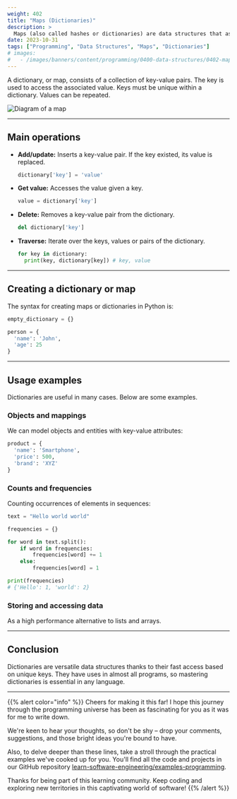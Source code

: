 ```yaml
---
weight: 402
title: "Maps (Dictionaries)"
description: >
  Maps (also called hashes or dictionaries) are data structures that associate keys with values. They allow ultra fast access to elements through unique keys. In Python they are known as dictionaries.
date: 2023-10-31
tags: ["Programming", "Data Structures", "Maps", "Dictionaries"]
# images:
#   - /images/banners/content/programming/0400-data-structures/0402-maps.png
---
```


A dictionary, or map, consists of a collection of key-value pairs. The key is used to access the associated value. Keys must be unique within a dictionary. Values can be repeated.

![Diagram of a map](/images/content/programming/data-structures/diagram-map.jpg)

---

## Main operations

- **Add/update:** Inserts a key-value pair. If the key existed, its value is replaced.
    ```python
    dictionary['key'] = 'value'
    ```
- **Get value:** Accesses the value given a key.
    ```python
    value = dictionary['key']
    ```
- **Delete:** Removes a key-value pair from the dictionary.
    ```python
    del dictionary['key']
    ```
- **Traverse:** Iterate over the keys, values or pairs of the dictionary.
    ```python
    for key in dictionary:
      print(key, dictionary[key]) # key, value
    ```

---

## Creating a dictionary or map

The syntax for creating maps or dictionaries in Python is:

```python
empty_dictionary = {}

person = {
  'name': 'John',
  'age': 25
}
```

---

## Usage examples

Dictionaries are useful in many cases. Below are some examples.

### Objects and mappings

We can model objects and entities with key-value attributes:

```python
product = {
  'name': 'Smartphone',
  'price': 500,
  'brand': 'XYZ'
}
```

### Counts and frequencies

Counting occurrences of elements in sequences:

```python
text = "Hello world world"

frequencies = {}

for word in text.split():
    if word in frequencies:
        frequencies[word] += 1
    else:
        frequencies[word] = 1

print(frequencies)
# {'Hello': 1, 'world': 2}
```

### Storing and accessing data

As a high performance alternative to lists and arrays.

---

## Conclusion

Dictionaries are versatile data structures thanks to their fast access based on unique keys. They have uses in almost all programs, so mastering dictionaries is essential in any language.

---

{{% alert color="info" %}}
Cheers for making it this far! I hope this journey through the programming universe has been as fascinating for you as it was for me to write down.

We're keen to hear your thoughts, so don't be shy – drop your comments, suggestions, and those bright ideas you're bound to have.

Also, to delve deeper than these lines, take a stroll through the practical examples we've cooked up for you. You'll find all the code and projects in our GitHub repository [learn-software-engineering/examples-programming](https://github.com/learn-software-engineering/examples-programming).

Thanks for being part of this learning community. Keep coding and exploring new territories in this captivating world of software!
{{% /alert %}}
